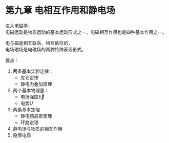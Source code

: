 # 第九章 电相互作用和静电场

进入电磁学，  
电磁运动是物质运动的基本运动形式之一，电磁相互作用也是四种基本作用之一。

电与磁是相互联系、相互依存的，  
电场磁场是电磁场的两种特殊表现形式。

要点：

1. 两条基本实验定律：
   * 库仑定律
   * 静电力叠加原理
2. 两个基本物理量：
   * 电场强度$\vec{E}$
   * 电势$U$
3. 两条基本定理
   * 静电场高斯定理
   * 环路定理
4. 静电场与物质的相互作用
5. 稳恒电场
